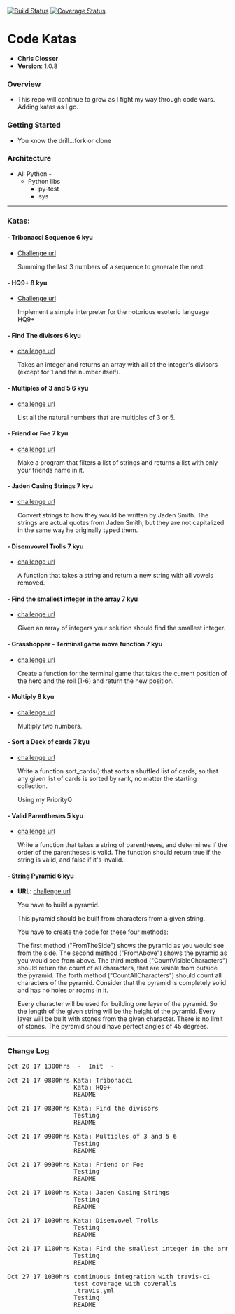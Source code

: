 [![Build Status](https://travis-ci.org/ChristopherSClosser/code-katas.svg?branch=master)](https://travis-ci.org/ChristopherSClosser/code-katas)
[![Coverage Status](https://coveralls.io/repos/github/ChristopherSClosser/code-katas/badge.svg?branch=master)](https://coveralls.io/github/ChristopherSClosser/code-katas?branch=master)

# Code Katas

- **Chris Closser**
- **Version**: 1.0.8

### Overview
- This repo will continue to grow as I fight my way through code wars. Adding katas as I go.

### Getting Started
<!-- TODO: add stuff  -->
- You know the drill...fork or clone

### Architecture
<!-- Provide a detailed description of the application design. What technologies (languages, libraries, etc) you're using, and any other relevant design information. -->
- All Python -
  - Python libs
    * py-test
    * sys
----------------------------------------------------------------------------------------------------------------------------------    
### Katas:
#### - Tribonacci Sequence 6 kyu
- [Challenge url](https://www.codewars.com/kata/tribonacci-sequence)

  Summing the last 3 numbers of a sequence
to generate the next.

#### - HQ9+ 8 kyu
- [Challenge url](https://www.codewars.com/kata/8kyu-interpreters-hq9-plus)

  Implement a simple interpreter for the notorious esoteric language HQ9+

#### - Find The divisors 6 kyu
- [challenge url](https://www.codewars.com/kata/find-the-divisors)

  Takes an integer and returns an array with all of the integer's divisors (except for 1 and the number itself).

#### - Multiples of 3 and 5 6 kyu
- [challenge url](https://www.codewars.com/kata/multiples-of-3-and-5)

  List all the natural numbers that are multiples of 3 or 5.

#### - Friend or Foe 7 kyu
- [challenge url](https://www.codewars.com/kata/friend-or-foe)

  Make a program that filters a list of strings and returns a list with only your friends name in it.

#### - Jaden Casing Strings 7 kyu
- [challenge url](https://www.codewars.com/kata/jaden-casing-strings)

  Convert strings to how they would be written by Jaden Smith. The strings are actual quotes from Jaden Smith, but they are not capitalized in the same way he originally typed them.

#### - Disemvowel Trolls 7 kyu
- [challenge url](https://www.codewars.com/kata/disemvowel-trolls)

  A function that takes a string and return a new string with all vowels removed.

#### - Find the smallest integer in the array 7 kyu
- [challenge url](https://www.codewars.com/kata/find-the-smallest-integer-in-the-array)

  Given an array of integers your solution should find the smallest integer.

#### - Grasshopper - Terminal game move function 7 kyu
- [challenge url](https://www.codewars.com/kata/grasshopper-terminal-game-move-function)

  Create a function for the terminal game that takes the current position of the hero and the roll (1-6) and return the new position.


#### - Multiply 8 kyu
- [challenge url](https://www.codewars.com/kata/multiply)

  Multiply two numbers.


#### - Sort a Deck of cards 7 kyu
- [challenge url](https://www.codewars.com/kata/sort-deck-of-cards/train/python)

  Write a function sort_cards() that sorts a shuffled list of cards, so that any given list of cards is sorted by rank, no matter the starting collection.

  Using my PriorityQ


#### - Valid Parentheses 5 kyu
- [challenge url](https://www.codewars.com/kata/valid-parentheses/train/python)

  Write a function that takes a string of parentheses,
  and determines if the order of the parentheses is valid. The function should return true if the string is valid, and false if it's invalid.


#### - String Pyramid 6 kyu
- **URL**: [challenge url](https://www.codewars.com/kata/string-pyramid/train/python)

  You have to build a pyramid.

  This pyramid should be built from characters from a given string.

  You have to create the code for these four methods:

  The first method ("FromTheSide") shows the pyramid as you would see from the side.
  The second method ("FromAbove") shows the pyramid as you would see from above.
  The third method ("CountVisibleCharacters") should return the count of all characters, that are visible from outside the pyramid.
  The forth method ("CountAllCharacters") should count all characters of the pyramid. Consider that the pyramid is completely solid and has no holes or rooms in it.

  Every character will be used for building one layer of the pyramid. So the length of the given string will be the height of the pyramid. Every layer will be built with stones from the given character. There is no limit of stones.
  The pyramid should have perfect angles of 45 degrees.

----------------------------------------------------------------------------------------------------------------------------
### Change Log  
<!-- Use this are to document the iterative changes made to your application as each feature is successfully implemented. Use time stamps. Here's an example:

01-01-2001 4:59pm - Added functionality to add and delete some things.
-->
<pre>Oct 20 17 1300hrs&ensp;&ensp;-&ensp;&ensp;Init&ensp;&ensp;-  

Oct 21 17 0800hrs Kata: Tribonacci
                  Kata: HQ9+
                  README

Oct 21 17 0830hrs Kata: Find the divisors
                  Testing
                  README

Oct 21 17 0900hrs Kata: Multiples of 3 and 5 6
                  Testing
                  README

Oct 21 17 0930hrs Kata: Friend or Foe
                  Testing
                  README

Oct 21 17 1000hrs Kata: Jaden Casing Strings
                  Testing
                  README

Oct 21 17 1030hrs Kata: Disemvowel Trolls
                  Testing
                  README

Oct 21 17 1100hrs Kata: Find the smallest integer in the array
                  Testing
                  README

Oct 27 17 1030hrs continuous integration with travis-ci
                  test coverage with coveralls
                  .travis.yml                  
                  Testing
                  README
</pre>
